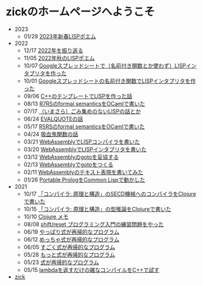 # zickのホームページへようこそ

* 2023
  * 01/29 [2023年新春LISPポエム](/2023/dice.md)
* 2022
  * 12/17 [2022年を振り返る](/2022/yearend.md)
  * 11/05 [2022年秋のLISPポエム](/2022/diff.md)
  * 10/07 [Googleスプレッドシートで（名前付き関数とか使わず）LISPインタプリタを作った](/2022/sheets2.md)
  * 10/01 [Googleスプレッドシートの名前付き関数でLISPインタプリタを作った](/2022/sheets.md)
  * 09/06 [C++のテンプレートでLISPを作った話](/2022/template.md)
  * 08/13 [R7RSのformal semanticsをOCamlで書いた](/2022/r7rsf.md)
  * 07/17 [（いまさら）ごみ集めのないLISPの話とか](/2022/gc.md)
  * 06/24 [EVALQUOTEの話](/2022/evalquote.md)
  * 05/17 [R5RSのformal semanticsをOCamlで書いた](/2022/r5rsf.md)
  * 04/24 [吸血鬼関数の話](/2022/vampire.md)
  * 03/21 [WebAssemblyでLISPコンパイラを書いた](/2022/wasm_comp.md)
  * 03/20 [WebAssemblyでLISPインタプリタを書いた](/2022/wasm_inter.md)
  * 03/12 [WebAssemblyのgotoを妥協する](/2022/wasm_goto2.md)
  * 02/13 [WebAssemblyでgotoをつくる](/2022/wasm_goto.md)
  * 02/11 [WebAssemblyのテキスト表現を書いてみた](/2022/wasm.md)
  * 01/26 [Portable PrologをCommon Lispで動かした](/2022/portable.md)
* 2021
  * 10/17 [「コンパイラ: 原理と構造」のSECD機械へのコンパイラをClojureで書いた](/2021/compiler.md)
  * 10/15 [「コンパイラ: 原理と構造」の型推論をClojureで書いた](/2021/typeinf.md)
  * 10/10 [Clojure メモ](/2021/clojure.md)
  * 08/08 [shift/reset プログラミング入門の練習問題をやった](/2021/shift.md)
  * 06/19 [やっぱり式が再帰的なプログラム](/2021/recursion5.md)
  * 06/12 [めっちゃ式が再帰的なプログラム](/2021/recursion4.md)
  * 06/05 [すごく式が再帰的なプログラム](/2021/recursion3.md)
  * 05/28 [もっと式が再帰的なプログラム](/2021/recursion2.md)
  * 05/23 [式が再帰的なプログラム](/2021/recursion.md)
  * 05/15 [lambdaを返すだけの雑なコンパイルをC++で試す](/2021/compile.md)
* [zick](/zick.md)
